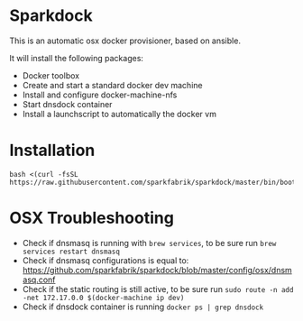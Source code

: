 # Sparkdock

This is an automatic osx docker provisioner, based on ansible.

It will install the following packages:

* Docker toolbox
* Create and start a standard docker dev machine
* Install and configure docker-machine-nfs
* Start dnsdock container
* Install a launchscript to automatically the docker vm

# Installation

```
bash <(curl -fsSL https://raw.githubusercontent.com/sparkfabrik/sparkdock/master/bin/bootstrap)
```

# OSX Troubleshooting
* Check if dnsmasq is running with `brew services`, to be sure run `brew services restart dnsmasq`
* Check if dnsmasq configurations is equal to: https://github.com/sparkfabrik/sparkdock/blob/master/config/osx/dnsmasq.conf
* Check if the static routing is still active, to be sure run `sudo route -n add -net 172.17.0.0 $(docker-machine ip dev)`
* Check if dnsdock container is running `docker ps | grep dnsdock`
